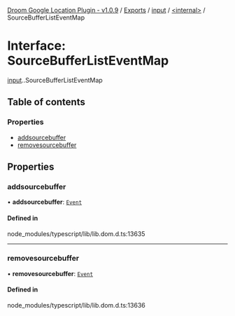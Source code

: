 [Droom Google Location Plugin - v1.0.9](../README.md) / [Exports](../modules.md) / [input](../modules/input.md) / [<internal\>](../modules/input._internal_.md) / SourceBufferListEventMap

# Interface: SourceBufferListEventMap

[input](../modules/input.md).[<internal>](../modules/input._internal_.md).SourceBufferListEventMap

## Table of contents

### Properties

- [addsourcebuffer](input._internal_.SourceBufferListEventMap.md#addsourcebuffer)
- [removesourcebuffer](input._internal_.SourceBufferListEventMap.md#removesourcebuffer)

## Properties

### addsourcebuffer

• **addsourcebuffer**: [`Event`](../modules/input._internal_.md#event)

#### Defined in

node_modules/typescript/lib/lib.dom.d.ts:13635

___

### removesourcebuffer

• **removesourcebuffer**: [`Event`](../modules/input._internal_.md#event)

#### Defined in

node_modules/typescript/lib/lib.dom.d.ts:13636

